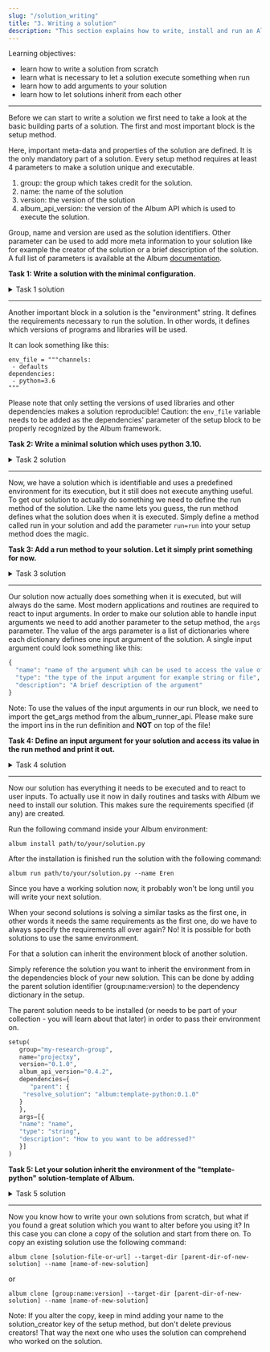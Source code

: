 ```yaml
---
slug: "/solution_writing"
title: "3. Writing a solution"
description: "This section explains how to write, install and run an Album solution."
---
```

Learning objectives:
- learn how to write a solution from scratch
- learn what is necessary to let a solution execute something when run
- learn how to add arguments to your solution
- learn how to let solutions inherit from each other
---

Before we can start to write a solution we first need to take a look at the basic building parts of a solution. The
first and most important block is the setup method. 

Here, important meta-data and properties of the solution are defined. It is the only mandatory part of a solution.
Every setup method requires at least 4 parameters to make a
solution unique and executable.

1. group: the group which takes credit for the solution.
2. name: the name of the solution
3. version: the version of the solution
4. album_api_version: the version of the Album API which is used to execute the solution.

Group, name and version are used as the solution identifiers. Other parameter can be used to add more meta information
to your solution like for example the creator of the solution or a brief description of the solution. A full list of
parameters is available at the Album [documentation](https://docs.album.solutions/en/latest/solution-development.html).

**Task 1: Write a solution with the minimal configuration.**
<details>
  <summary>Task 1 solution</summary>

    from album.runner.api import setup
    setup(
       group="my-research-group",
       name="projectxy",
       version="0.1.0",
       album_api_version="0.4.2"
    )

</details>

---

Another important block in a solution is the "environment" string. It defines the requirements necessary to run the solution.
In other words, it defines which versions of programs and libraries will be used.

It can look something like this:

```
env_file = """channels:
 - defaults
dependencies:
 - python=3.6
"""
```

Please note that only setting the versions of used libraries and other dependencies makes a solution reproducible!
Caution: the `env_file` variable needs to be added as the dependencies' parameter of the setup block to be properly 
recognized by the Album framework.

**Task 2: Write a minimal solution which uses python 3.10.**
<details>
  <summary>Task 2 solution</summary>

     env_file = """channels:
      - defaults
     dependencies:
      - python=3.10
     """

    from album.runner.api import setup
    setup(
       group="my-research-group",
       name="projectxy",
       version="0.1.0",
       album_api_version="0.4.2",
       dependencies={"environment_file": env_file}
    )

</details>

---

Now, we have a solution which is identifiable and uses a predefined environment for its execution, but it still does not 
execute anything useful. To get our solution to actually do something we need to define the run method of the solution.
Like the name lets you guess, the run method defines what the solution does when it is executed.
Simply define a method called run in your solution and add the parameter `run=run` into 
your setup method does the magic.

**Task 3: Add a run method to your solution. Let it simply print something for now.**

<details>
  <summary>Task 3 solution</summary>

    env_file = """channels:
     - defaults
    dependencies:
     - python=3.10
    """
  
    def run():
        print("Hello World!")

    from album.runner.api import setup
    setup(
       group="my-research-group",
       name="projectxy",
       version="0.1.0",
       album_api_version="0.4.2",
       dependencies={"environment_file": env_file},
       run=run
    )

</details>

---

Our solution now actually does something when it is executed, but will always do the same. 
Most modern applications and routines are required to react to input arguments.
In order to make our solution able to handle input arguments we need to add another parameter to the
setup method, the `args` parameter. The value of the args parameter is a list of dictionaries where each dictionary
defines one input argument of the solution. A single input argument could look something like this:

```python
{  
  "name": "name of the argument whih can be used to access the value of the argument",
  "type": "the type of the input argument for example string or file",
  "description": "A brief description of the argument"
}
```

Note: To use the values of the input arguments in our run block, we need to import the get_args 
method from the album_runner_api. Please make sure the import ins in the run definition and **NOT** on top of the file!

**Task 4: Define an input argument for your solution and access its value in the run method and print it out.**

<details>
  <summary>Task 4 solution</summary>

    env_file = """channels:
     - defaults
    dependencies:
     - python=3.10
    """
  
    def run():
        from album.runner.api import get_args
        print("Hello", get_args().name, ", nice too meet you!")

    from album.runner.api import setup
    setup(
       group="my-research-group",
       name="projectxy",
       version="0.1.0",
       album_api_version="0.4.2",
       dependencies={"environment_file": env_file},
       args=[{
       "name": "name",
       "type": "string",
       "description": "How to you want to be addressed?"
       }],
       run=run
    )

</details>

---

Now our solution has everything it needs to be executed and to react to user inputs. 
To actually use it now in daily routines and tasks with Album we need to install our solution. This makes sure the
requirements specified (if any) are created.

Run the following command inside your Album environment:

```
album install path/to/your/solution.py
```

After the installation is finished run the solution with the following command:

```
album run path/to/your/solution.py --name Eren
```

Since you have a working solution now, it probably won't be long until you will write your next solution.

When your second solutions is solving a similar tasks as the first one, in other words it
needs the same requirements as the first one, do we have to always specify the requirements all over again? 
No! It is possible for both solutions to use the same environment.

For that a solution can inherit the environment block of another solution. 

Simply reference the solution you want to inherit the environment from in the dependencies block of your new solution.
This can be done by adding the parent solution identifier (group:name:version) to the dependency dictionary in the setup.

The parent solution needs to be installed (or needs to be part of your collection - you will learn about that later)
in order to pass their environment on.

```python
setup(
   group="my-research-group",
   name="projectxy",
   version="0.1.0",
   album_api_version="0.4.2",
   dependencies={
      "parent": {
    "resolve_solution": "album:template-python:0.1.0"
   }
   },
   args=[{
   "name": "name",
   "type": "string",
   "description": "How to you want to be addressed?"
   }]
)

```

**Task 5: Let your solution inherit the environment of the "template-python" solution-template of Album.**

<details>
  <summary>Task 5 solution</summary>

    def run():
        from album.runner.api import get_args
        print("Hello", get_args().name, ", nice too meet you!")

    from album.runner.api import setup
    setup(
       group="my-research-group",
       name="projectxy",
       version="0.1.0",
       album_api_version="0.4.2",
       dependencies={"parent": {"resolve_solution": "album:template-python:0.1.0"}},
       args=[{
       "name": "name",
       "type": "string",
       "description": "How to you want to be addressed?"
       }],
       run=run
    )

</details>

---

Now you know how to write your own solutions from scratch, but what if you found a great solution which you want to
alter before you using it? In this case you can clone a copy of the solution and start from there on.
To copy an existing solution use the following command:

```
album clone [solution-file-or-url] --target-dir [parent-dir-of-new-solution] --name [name-of-new-solution]
```

or

```
album clone [group:name:version] --target-dir [parent-dir-of-new-solution] --name [name-of-new-solution]
```

Note: If you alter the copy, keep in mind adding your name to the solution_creator key of
the setup method, but don't delete previous creators! That way the next one who uses the solution can comprehend who
worked on the solution. 